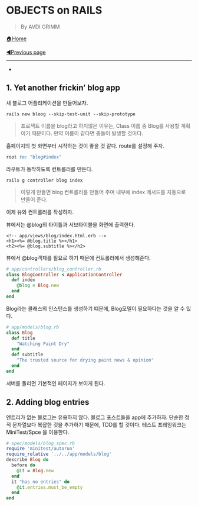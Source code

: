 # OBJECTS on RAILS

> By AVDI GRIMM

[🏠Home](https://github.com/batboy118/Study_Note)

[◀Previous page ](./README.md)

---

<!-- TOC -->

- 

<!-- /TOC -->

## 1. Yet another frickin’ blog app

새 블로그 어플리케이션을 만들어보자. 

```
rails new bloog --skip-test-unit --skip-prototype
```

> 프로젝트 이름을 blog라고 하지않은 이유는, Class 이름 중 Blog를 사용할 계획이기 때문이다. 만약 이름이 같다면 충돌이 발생할 것이다. 

홈페이지의 첫 화면부터 시작하는 것이 좋을 것 같다. route를 설정해 주자.

```ruby
root to: "blog#index"
```

라우트가 동작하도록 컨트롤러를 만든다.

```
rails g controller blog index
```

> 이렇게 만들면 blog 컨트롤러를 만들어 주며 내부에 index 메서드를 자동으로 만들어 준다.

이제 뷰와 컨트롤러를 작성하자.

뷰에서는 @blog의 타이틀과 서브타이블을 화면에 출력한다.

```erb
<!-- app/views/blog/index.html.erb -->
<h1><%= @blog.title %></h1>
<h2><%= @blog.subtitle %></h2>
```

뷰에서 @blog객체를 필요로 하기 때문에 컨트롤러에서 생성해준다.

```ruby
# app/controllers/blog_controller.rb
class BlogController < ApplicationController
  def index
    @blog = Blog.new
  end
end
```

Blog라는 클래스의 인스턴스를 생성하기 떄문에, Blog모델이 필요하다는 것을 알 수 있다.

```ruby
# app/models/blog.rb
class Blog
  def title
    "Watching Paint Dry"
  end
  def subtitle
    "The trusted source for drying paint news & opinion"
  end
end
```

서버를 돌리면 기본적인 페이지가 보이게 된다.

## 2. Adding blog entries

엔트리가 없는 블로그는 유용하지 않다. 블로그 포스트들을 app에 추가하자. 단순한 정적 문자열보다 복잡한 것을 추가하기 때문에, TDD를 할 것이다. 테스트 프레임워크는 MiniTest/Spce 을 이용한다.

```ruby
# spec/models/blog_spec.rb
require 'minitest/autorun'
require_relative '../../app/models/blog'
describe Blog do
  before do
    @it = Blog.new
  end
  it "has no entries" do
    @it.entries.must_be_empty
  end
end
```



















